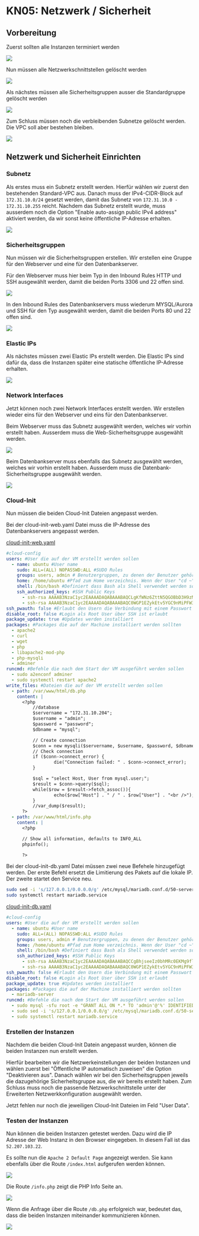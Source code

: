 # KN05: Netzwerk / Sicherheit

## Vorbereitung

Zuerst sollten alle Instanzen terminiert werden

![](img/screenshot_aws_ec2_instances.png)

Nun müssen alle Netzwerkschnittstellen gelöscht werden

![](img/screenshot_aws_ec2_network_interfaces.png)

Als nächstes müssen alle Sicherheitsgruppen ausser die Standardgruppe gelöscht werden

![](img/screenshot_aws_ec2_security_groups.png)

Zum Schluss müssen noch die verbleibenden Subnetze gelöscht werden. Die VPC soll aber bestehen bleiben.

![](img/screenshot_aws_vpc_subnets.png)

## Netzwerk und Sicherheit Einrichten

### Subnetz

Als erstes muss ein Subnetz erstellt werden. Hierfür wählen wir zuerst den bestehenden Standard-VPC aus. Danach muss der IPv4-CIDR-Block auf `172.31.10.0/24` gesetzt werden, damit das Subnetz von `172.31.10.0 - 172.31.10.255` reicht.
Nachdem das Subnetz erstellt wurde, muss ausserdem noch die Option "Enable auto-assign public IPv4 address" aktiviert werden, da wir sonst keine öffentliche IP-Adresse erhalten.

![](img/screenshot_aws_vpc_subnet_details.png)

### Sicherheitsgruppen

Nun müssen wir die Sicherheitsgruppen erstellen. Wir erstellen eine Gruppe für den Webserver und eine für den Datenbankserver.

Für den Webserver muss hier beim Typ in den Inbound Rules HTTP und SSH ausgewählt werden, damit die beiden Ports 3306 und 22 offen sind.

![](img/screenshot_aws_vpc_web_security_group_details.png)

In den Inbound Rules des Datenbankservers muss wiederum MYSQL/Aurora und SSH für den Typ ausgewählt werden, damit die beiden Ports 80 und 22 offen sind.

![](img/screenshot_aws_vpc_db_security_group_details.png)

### Elastic IPs

Als nächstes müssen zwei Elastic IPs erstellt werden. Die Elastic IPs sind dafür da, dass die Instanzen später eine statische öffentliche IP-Adresse erhalten.

![](img/screenshot_aws_vpc_elastic_ips.png)

### Network Interfaces

Jetzt können noch zwei Network Interfaces erstellt werden. Wir erstellen wieder eins für den Webserver und eins für den Datenbankserver.

Beim Webserver muss das Subnetz ausgewählt werden, welches wir vorhin erstellt haben. Ausserdem muss die Web-Sicherheitsgruppe ausgewählt werden.

![](img/screenshot_aws_ec2_web_network_interface_details.png)

Beim Datenbankserver muss ebenfalls das Subnetz ausgewählt werden, welches wir vorhin erstellt haben. Ausserdem muss die Datenbank-Sicherheitsgruppe ausgewählt werden.

![](img/screenshot_aws_ec2_db_network_interface_details.png)

### Cloud-Init

Nun müssen die beiden Cloud-Init Dateien angepasst werden.

Bei der cloud-init-web.yaml Datei muss die IP-Adresse des Datenbankservers angepasst werden.

[cloud-init-web.yaml](cloud-init/cloud-init-web.yaml)

```yaml
#cloud-config
users: #User die auf der VM erstellt werden sollen
  - name: ubuntu #User name
    sudo: ALL=(ALL) NOPASSWD:ALL #SUDO Rules
    groups: users, admin # Benutzergruppen, zu denen der Benutzer gehört
    home: /home/ubuntu #Pfad zum Home verzeichnis. Wenn der User "cd ~" ausführt geht er zu diesem Pfad
    shell: /bin/bash #Definiert dass Bash als Shell verwendet werden sollte.
    ssh_authorized_keys: #SSH Public Keys
      - ssh-rsa AAAAB3NzaC1yc2EAAAADAQABAAABAQCLgKfWNz6ZttN5QGOBbD3H9zMlLSE7aHZhjaKNTfz+H604Lv5l1De+3rDLXB9/JXm7xJt64FJNUEUhQwOES/7JkHz4gSZKuOsHAWBgzsUxGZHak5wrn7QK1Cq4xdvn0VCS1YtrA7ybyVr7tr0x7XTCi+0bP2Yj/kGQjioukhTAC54EcVVRxSdfTIDV+3T/SyD1G7Hyrstu8HzSokU9YQHzc7Y83w2oa9l+xsQZOAjSiXhYYRGk+uyDHarDE95jaq65hx+kHjTdE6bYQXRvSyoKGJF50ST9mWP26FxD1vCOp1oULU6tF4RFtUcBqETS/BX00uEIl17RxIgGdek0he7T aws-key
      - ssh-rsa AAAAB3NzaC1yc2EAAAADAQABAAABAQC0WGP1EZykEtv5YGC9nMiPFW3U3DmZNzKFO5nEu6uozEHh4jLZzPNHSrfFTuQ2GnRDSt+XbOtTLdcj26+iPNiFoFha42aCIzYjt6V8Z+SQ9pzF4jPPzxwXfDdkEWylgoNnZ+4MG1lNFqa8aO7F62tX0Yj5khjC0Bs7Mb2cHLx1XZaxJV6qSaulDuBbLYe8QUZXkMc7wmob3PM0kflfolR3LE7LResIHWa4j4FL6r5cQmFlDU2BDPpKMFMGUfRSFiUtaWBNXFOWHQBC2+uKmuMPYP4vJC9sBgqMvPN/X2KyemqdMvdKXnCfrzadHuSSJYEzD64Cve5Zl9yVvY4AqyBD aws-key
ssh_pwauth: false #Erlaubt den Usern die Verbindung mit einem Passwort über SSH zu machen. Falls false nur Public/Private Key Methode wäre erlaubt
disable_root: false #Login als Root User über SSH ist erlaubt
package_update: true #Updates werden installiert
packages: #Packages die auf der Machine installiert werden sollten
  - apache2
  - curl
  - wget
  - php
  - libapache2-mod-php
  - php-mysqli
  - adminer
runcmd: #Befehle die nach dem Start der VM ausgeführt werden sollen
  - sudo a2enconf adminer
  - sudo systemctl restart apache2
write_files: #Dateien die auf der VM erstellt werden sollen
  - path: /var/www/html/db.php
    content: |
      <?php
          //database
          $servername = "172.31.10.204";
          $username = "admin";
          $password = "password";
          $dbname = "mysql";

          // Create connection
          $conn = new mysqli($servername, $username, $password, $dbname);
          // Check connection
          if ($conn->connect_error) {
                  die("Connection failed: " . $conn->connect_error);
          }

          $sql = "select Host, User from mysql.user;";
          $result = $conn->query($sql);
          while($row = $result->fetch_assoc()){
                  echo($row["Host"] . " / " . $row["User"] . "<br />");
          }
          //var_dump($result);
      ?>
  - path: /var/www/html/info.php
    content: |
      <?php

      // Show all information, defaults to INFO_ALL
      phpinfo();

      ?>
```

Bei der cloud-init-db.yaml Datei müssen zwei neue Befehele hinzugefügt werden. Der erste Befehl ersetzt die Limitierung des Pakets auf die lokale IP. Der zweite startet den Service neu.

```bash
sudo sed -i 's/127.0.0.1/0.0.0.0/g' /etc/mysql/mariadb.conf.d/50-server.cnf
sudo systemctl restart mariadb.service
```

[cloud-init-db.yaml](cloud-init/cloud-init-db.yaml)

```yaml
#cloud-config
users: #User die auf der VM erstellt werden sollen
  - name: ubuntu #User name
    sudo: ALL=(ALL) NOPASSWD:ALL #SUDO Rules
    groups: users, admin # Benutzergruppen, zu denen der Benutzer gehört
    home: /home/ubuntu #Pfad zum Home verzeichnis. Wenn der User "cd ~" ausführt geht er zu diesem Pfad
    shell: /bin/bash #Definiert dass Bash als Shell verwendet werden sollte.
    ssh_authorized_keys: #SSH Public Keys
      - ssh-rsa AAAAB3NzaC1yc2EAAAADAQABAAABAQCCgBhjseeIz0bhMRc0EKMg9flJnsk1fKqZ7yK9Pq/T9zlN30JsjHYL9O8vvJBGlGR2Adw2X7w8MmIse6yB9uidP5RK3TJqUcf06gO4S9vUpdNMS1p9g4TIrirU/r317ziMkwICVp73IOoL/+hCfabFCUBR2KntQwgqVblJMtvv2XlrJOYtMuBdiej5SA8eIzTxxBp1Up3D0UX5hLw3qCh/FRwV7o2m/KM4xPmwWwiK1vMqPHSplJc8X2lzmp87GBEPbGHnFoiJahwfdGI54kiBrhgsDLBOFEoNEWPad/e/h/MwNlAoLImibz+KeRWkLtqW1qVJJBJyzapXgFxxIVUn aws-key
      - ssh-rsa AAAAB3NzaC1yc2EAAAADAQABAAABAQC0WGP1EZykEtv5YGC9nMiPFW3U3DmZNzKFO5nEu6uozEHh4jLZzPNHSrfFTuQ2GnRDSt+XbOtTLdcj26+iPNiFoFha42aCIzYjt6V8Z+SQ9pzF4jPPzxwXfDdkEWylgoNnZ+4MG1lNFqa8aO7F62tX0Yj5khjC0Bs7Mb2cHLx1XZaxJV6qSaulDuBbLYe8QUZXkMc7wmob3PM0kflfolR3LE7LResIHWa4j4FL6r5cQmFlDU2BDPpKMFMGUfRSFiUtaWBNXFOWHQBC2+uKmuMPYP4vJC9sBgqMvPN/X2KyemqdMvdKXnCfrzadHuSSJYEzD64Cve5Zl9yVvY4AqyBD aws-key
ssh_pwauth: false #Erlaubt den Usern die Verbindung mit einem Passwort über SSH zu machen. Falls false nur Public/Private Key Methode wäre erlaubt
disable_root: false #Login als Root User über SSH ist erlaubt
package_update: true #Updates werden installiert
packages: #Packages die auf der Machine installiert werden sollten
  - mariadb-server
runcmd: #Befehle die nach dem Start der VM ausgeführt werden sollen
  - sudo mysql -sfu root -e "GRANT ALL ON *.* TO 'admin'@'%' IDENTIFIED BY'password' WITH GRANT OPTION;"
  - sudo sed -i 's/127.0.0.1/0.0.0.0/g' /etc/mysql/mariadb.conf.d/50-server.cnf
  - sudo systemctl restart mariadb.service
```

### Erstellen der Instanzen

Nachdem die beiden Cloud-Init Datein angepasst wurden, können die beiden Instanzen nun erstellt werden.

Hierfür bearbeiten wir die Netzwerkeinstellungen der beiden Instanzen und wählen zuerst bei "Öffentliche IP automatisch zuweisen" die Option "Deaktivieren aus". Danach wählen wir bei den Sicherheitsgruppen jeweils die dazugehörige Sicherheitsgruppe aus, die wir bereits erstellt haben. Zum Schluss muss noch die passende Netzwerkschnittstelle unter der Erweiterten Netzwerkkonfiguration ausgewählt werden.

Jetzt fehlen nur noch die jeweiligen Cloud-Init Dateien im Feld "User Data".

### Testen der Instanzen

Nun können die beiden Instanzen getestet werden. Dazu wird die IP Adresse der Web Instanz in den Browser eingegeben. In diesem Fall ist das `52.207.103.22`.

Es sollte nun die `Apache 2 Default Page` angezeigt werden. Sie kann ebenfalls über die Route `/index.html` aufgerufen werden können.

![](img/screenshot_browser_index_html.png)

Die Route `/info.php` zeigt die PHP Info Seite an.

![](img/screenshot_browser_info_php.png)

Wenn die Anfrage über die Route `/db.php` erfolgreich war, bedeutet das, dass die beiden Instanzen miteinander kommunizieren können.

![](img/screenshot_browser_db_php.png)
